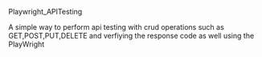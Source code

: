  Playwright_APITesting


A simple way to perform api testing with crud operations such as GET,POST,PUT,DELETE and verfiying the response code as well using the PlayWright
